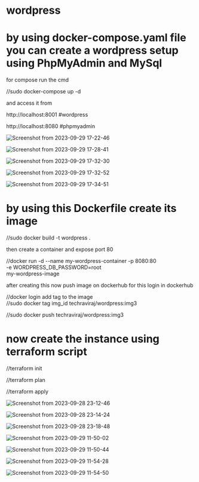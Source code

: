 # wordpress

<h1>by using docker-compose.yaml file you can create a wordpress setup using PhpMyAdmin and MySql </h1>

for compose run the cmd

//sudo docker-compose up -d 

and access it from 

http://localhost:8001  #wordpress

http://localhost:8080 #phpmyadmin


![Screenshot from 2023-09-29 17-22-46](https://github.com/ravi11112/wordpress/assets/105406469/6a54119f-7e45-4bdc-91b0-b82a0dd2eafb)



![Screenshot from 2023-09-29 17-28-41](https://github.com/ravi11112/wordpress/assets/105406469/a637a861-2020-4c40-845d-55950c1b5e17)





![Screenshot from 2023-09-29 17-32-30](https://github.com/ravi11112/wordpress/assets/105406469/9df5e160-655b-4e3b-891b-6877aa38ffd2)



![Screenshot from 2023-09-29 17-32-52](https://github.com/ravi11112/wordpress/assets/105406469/0cdc370f-fad0-4b30-8930-098cc10852c3)



![Screenshot from 2023-09-29 17-34-51](https://github.com/ravi11112/wordpress/assets/105406469/97e53558-8ca9-4370-8b1f-4c40100229df)






<h1>by using this Dockerfile create its image </h1>

//sudo docker build -t wordpress .


then create a container and expose port 80 

//docker run -d --name my-wordpress-container -p 8080:80 \
  -e WORDPRESS_DB_PASSWORD=root \
  my-wordpress-image


after creating this now push image on dockerhub 
for this login in dockerhub

//docker login
  add tag to the image  
//sudo docker tag img_id techraviraj/wordpress:img3

//sudo docker push techraviraj/wordpress:img3






<h1>now create the instance using terraform script</h1>

//terraform init

//terraform plan

//terraform apply




![Screenshot from 2023-09-28 23-12-46](https://github.com/ravi11112/wordpress/assets/105406469/8673bb7e-d6d2-462f-9813-ff3f1cadbbf3)





![Screenshot from 2023-09-28 23-14-24](https://github.com/ravi11112/wordpress/assets/105406469/95ade870-41a5-4daf-b131-57373120aaf5)






![Screenshot from 2023-09-28 23-18-48](https://github.com/ravi11112/wordpress/assets/105406469/6b945de8-d862-4268-bbc7-8ab818f7276e)





![Screenshot from 2023-09-29 11-50-02](https://github.com/ravi11112/wordpress/assets/105406469/7b3404d4-e077-4354-9a78-976c515192de)





![Screenshot from 2023-09-29 11-50-44](https://github.com/ravi11112/wordpress/assets/105406469/8f343dbd-57be-4c67-9a19-bce2f143e4d1)






![Screenshot from 2023-09-29 11-54-28](https://github.com/ravi11112/wordpress/assets/105406469/737af3af-3e99-490c-9cbb-8afd22638c38)





![Screenshot from 2023-09-29 11-54-50](https://github.com/ravi11112/wordpress/assets/105406469/87ff9f84-1cb8-4cc2-869a-fdc987e45c8f)

